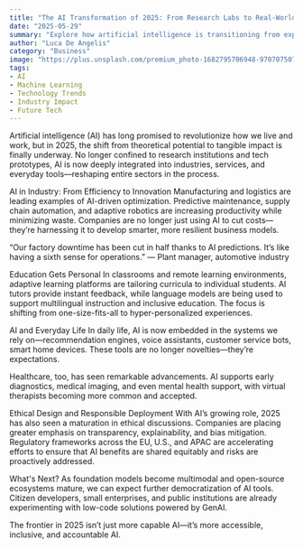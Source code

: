 ```yaml
---
title: "The AI Transformation of 2025: From Research Labs to Real-World Impact"
date: "2025-05-29"
summary: "Explore how artificial intelligence is transitioning from experimental technology to practical solutions that are reshaping industries, education, and daily life in 2025."
author: "Luca De Angelis"
category: "Business"
image: "https://plus.unsplash.com/premium_photo-1682795706948-970707507af6?q=80&w=2012&auto=format&fit=crop&ixlib=rb-4.1.0&ixid=M3wxMjA3fDB8MHxwaG90by1wYWdlfHx8fGVufDB8fHx8fA%3D%3D"
tags:
- AI
- Machine Learning
- Technology Trends
- Industry Impact
- Future Tech
---
```


Artificial intelligence (AI) has long promised to revolutionize how we live and work, but in 2025, the shift from theoretical potential to tangible impact is finally underway. No longer confined to research institutions and tech prototypes, AI is now deeply integrated into industries, services, and everyday tools—reshaping entire sectors in the process.

AI in Industry: From Efficiency to Innovation
Manufacturing and logistics are leading examples of AI-driven optimization. Predictive maintenance, supply chain automation, and adaptive robotics are increasing productivity while minimizing waste. Companies are no longer just using AI to cut costs—they’re harnessing it to develop smarter, more resilient business models.

“Our factory downtime has been cut in half thanks to AI predictions. It’s like having a sixth sense for operations.” — Plant manager, automotive industry

Education Gets Personal
In classrooms and remote learning environments, adaptive learning platforms are tailoring curricula to individual students. AI tutors provide instant feedback, while language models are being used to support multilingual instruction and inclusive education. The focus is shifting from one-size-fits-all to hyper-personalized experiences.

AI and Everyday Life
In daily life, AI is now embedded in the systems we rely on—recommendation engines, voice assistants, customer service bots, smart home devices. These tools are no longer novelties—they’re expectations.

Healthcare, too, has seen remarkable advancements. AI supports early diagnostics, medical imaging, and even mental health support, with virtual therapists becoming more common and accepted.

Ethical Design and Responsible Deployment
With AI’s growing role, 2025 has also seen a maturation in ethical discussions. Companies are placing greater emphasis on transparency, explainability, and bias mitigation. Regulatory frameworks across the EU, U.S., and APAC are accelerating efforts to ensure that AI benefits are shared equitably and risks are proactively addressed.

What's Next?
As foundation models become multimodal and open-source ecosystems mature, we can expect further democratization of AI tools. Citizen developers, small enterprises, and public institutions are already experimenting with low-code solutions powered by GenAI.

The frontier in 2025 isn’t just more capable AI—it’s more accessible, inclusive, and accountable AI.